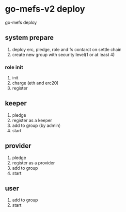 # go-mefs-v2 deploy

go-mefs deploy 

## system prepare

1. deploy erc, pledge, role and fs contarct on settle chain  
2. create new group with security level(1 or at least 4)

### role init 

1. init
2. charge (eth and erc20)
3. register

## keeper

1. pledge
2. register as a keeper
3. add to group (by admin)
4. start

## provider

1. pledge 
2. register as a provider
3. add to group
4. start

## user
 
1. add to group
2. start

